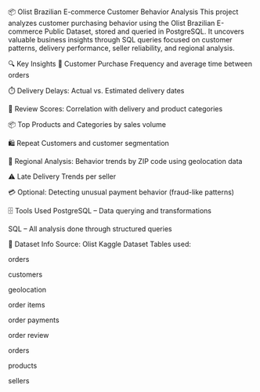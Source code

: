 📦 Olist Brazilian E-commerce Customer Behavior Analysis
This project analyzes customer purchasing behavior using the Olist Brazilian E-commerce Public Dataset, stored and queried in PostgreSQL. It uncovers valuable business insights through SQL queries focused on customer patterns, delivery performance, seller reliability, and regional analysis.

🔍 Key Insights
🛒 Customer Purchase Frequency and average time between orders

⏱️ Delivery Delays: Actual vs. Estimated delivery dates

🌟 Review Scores: Correlation with delivery and product categories

📦 Top Products and Categories by sales volume

🛍️ Repeat Customers and customer segmentation

📍 Regional Analysis: Behavior trends by ZIP code using geolocation data

⚠️ Late Delivery Trends per seller

💳 Optional: Detecting unusual payment behavior (fraud-like patterns)

🗄️ Tools Used
PostgreSQL – Data querying and transformations

SQL – All analysis done through structured queries

📁 Dataset Info
Source: Olist Kaggle Dataset
Tables used:

orders

customers

geolocation

order items 

order payments

order review

orders 

products

sellers

